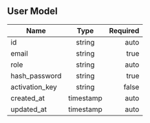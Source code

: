 ## User Model
| Name           | Type          | Required |
| -------------- |:-------------:| --------:|
| id             | string        |     auto |
| email          | string        |     true |
| role           | string        |     auto |
| hash_password  | string        |     true |
| activation_key | string        |    false |
| created_at     | timestamp     |     auto |
| updated_at     | timestamp     |     auto |
